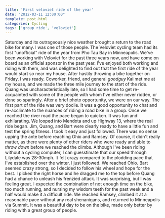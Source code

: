 ```yaml
---
title: 'First veloviet ride of the year'
date: "2012-03-11 12:00:00"
template: post.html
categories: Cycling
tags: ['group ride', 'veloviet']
---
```


Saturday and its outrageously nice weather brought a return to the road bike for many. I was one of those people. The Veloviet cycling team had its first "unofficial" ride of the year from Pho Tau Bay in Minneapolis. We've been working with Veloviet for the past three years now, and have come on board as an official sponsor in the past year. I've enjoyed both working and riding with them, and was delighted to find out that the first ride of the year would start so near my house. After hastily throwing a bike together on Friday, I was ready. Coworker, friend, and general *goodguy* Kai met me at my house, and we made the three mile journey to the start of the ride. Quang was uncharacteristically late, so I had some time to get re-acquainted with some of the people with whom I've either never ridden, or done so sparingly. After a brief photo opportunity, we were on our way. The first part of the ride was very docile. It was a good opportunity to chat and re-acclimate to the nuances of riding a road bike in a group. Once we reached the river road the pace began to quicken. It was fun and exhilarating. We looped into Mendota and up Highway 13, where the real ride began. Jim, Quang, and Bart were clearly ready to have a little fun and test the spring fitness. I took it easy and just followed. There was no sense upping the ante before reaching Ohio and Ramsey. Of course, it didn't really matter, as there were plenty of other riders who were ready and able to *throw down* before we reached the climbs. Although I've been riding without a cycling computer, I can guesstimate that our speed through Lilydale was 28-30mph. It felt crazy compared to the plodding pace that I've established over the winter. I just followed. We reached Ohio. Bart seemed crazy strong, so I decided to follow his wheel and hope for the best. I picked the right horse and he dragged me to the top before Quang had a chance to unleash his frenzied attack. It was surprising, but I was feeling great. I expected the combination of not enough time on the bike, too much running, and nursing my wisdom teeth for the past week and a half would make it a difficult ride. We reached Ramsey, climbed it at a reasonable pace without any real shenanigans, and returned to Minneapolis via Summit. It was a beautiful day to be on the bike, made only better by riding with a great group of people.